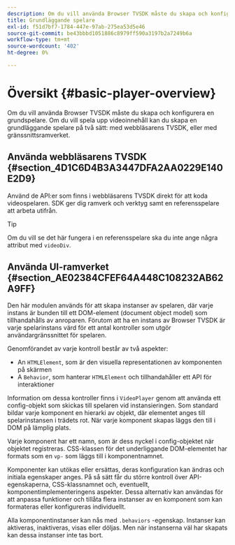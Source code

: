 ```yaml
---
description: Om du vill använda Browser TVSDK måste du skapa och konfigurera en grundspelare. Om du vill spela upp videoinnehåll kan du skapa en grundläggande spelare på två sätt med webbläsarens TVSDK eller med gränssnittets ramverk.
title: Grundläggande spelare
exl-id: f51d7bf7-1784-447e-97ab-275ea53d5e46
source-git-commit: be43bbbd1051886c8979ff590a3197b2a7249b6a
workflow-type: tm+mt
source-wordcount: '402'
ht-degree: 0%

---
```


# Översikt {#basic-player-overview}

Om du vill använda Browser TVSDK måste du skapa och konfigurera en grundspelare. Om du vill spela upp videoinnehåll kan du skapa en grundläggande spelare på två sätt: med webbläsarens TVSDK, eller med gränssnittsramverket.

## Använda webbläsarens TVSDK {#section_4D1C6D4B3A3447DFA2AA0229E140E2D9}

Använd de API:er som finns i webbläsarens TVSDK direkt för att koda videospelaren. SDK ger dig ramverk och verktyg samt en referensspelare att arbeta utifrån.

>[!TIP]
>
>Om du vill se det här fungera i en referensspelare ska du inte ange några attribut med `videoDiv`.

## Använda UI-ramverket {#section_AE02384CFEF64A448C108232AB62A9FF}

Den här modulen används för att skapa instanser av spelaren, där varje instans är bunden till ett DOM-element (document object model) som tillhandahålls av anroparen. Förutom att ha en instans av Browser TVSDK är varje spelarinstans värd för ett antal kontroller som utgör användargränssnittet för spelaren.

Genomförandet av varje kontroll består av två aspekter:

* An `HTMLElement`, som är den visuella representationen av komponenten på skärmen
* A `Behavior`, som hanterar `HTMLElement` och tillhandahåller ett API för interaktioner

Information om dessa kontroller finns i `VideoPlayer` genom att använda ett config-objekt som skickas till spelaren vid instansieringen. Som standard bildar varje komponent en hierarki av objekt, där elementet anges till spelarinstansen i trädets rot. När varje komponent skapas läggs den till i DOM på lämplig plats.

Varje komponent har ett namn, som är dess nyckel i config-objektet när objektet registreras. CSS-klassen för det underliggande DOM-elementet har formats som en `vp-` som läggs till i komponentnamnet.

Komponenter kan utökas eller ersättas, deras konfiguration kan ändras och initiala egenskaper anges. På så sätt får du större kontroll över API-egenskaperna, CSS-klassnamnet och, eventuellt, komponentimplementeringens aspekter. Dessa alternativ kan användas för att anpassa funktioner och tillåta flera instanser av en komponent som kan formateras eller konfigureras individuellt.

Alla komponentinstanser kan nås med `.behaviors` -egenskap. Instanser kan aktiveras, inaktiveras, visas eller döljas. Men när instanserna väl har skapats kan dessa instanser inte tas bort.
